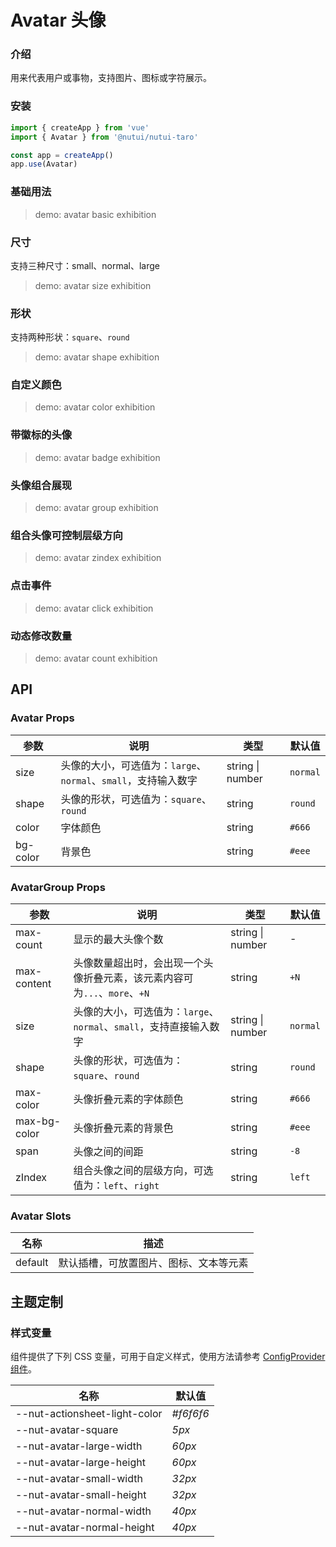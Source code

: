 # Avatar 头像

### 介绍

用来代表用户或事物，支持图片、图标或字符展示。

### 安装

```js
import { createApp } from 'vue'
import { Avatar } from '@nutui/nutui-taro'

const app = createApp()
app.use(Avatar)
```

### 基础用法

> demo: avatar basic exhibition

### 尺寸

支持三种尺寸：small、normal、large

> demo: avatar size exhibition

### 形状

支持两种形状：`square`、`round`

> demo: avatar shape exhibition

### 自定义颜色

> demo: avatar color exhibition

### 带徽标的头像

> demo: avatar badge exhibition

### 头像组合展现

> demo: avatar group exhibition

### 组合头像可控制层级方向

> demo: avatar zindex exhibition

### 点击事件

> demo: avatar click exhibition

### 动态修改数量

> demo: avatar count exhibition

## API

### Avatar Props

| 参数 | 说明 | 类型 | 默认值 |
| --- | --- | --- | --- |
| size | 头像的大小，可选值为：`large`、`normal`、`small`，支持输入数字 | string \| number | `normal` |
| shape | 头像的形状，可选值为：`square`、`round ` | string | `round` |
| color | 字体颜色 | string | `#666` |
| bg-color | 背景色 | string | `#eee` |

### AvatarGroup Props

| 参数 | 说明 | 类型 | 默认值 |
| --- | --- | --- | --- |
| max-count | 显示的最大头像个数 | string \| number | - |
| max-content | 头像数量超出时，会出现一个头像折叠元素，该元素内容可为`...`、`more`、`+N` | string | `+N` |
| size | 头像的大小，可选值为：`large`、`normal`、`small`，支持直接输入数字 | string \| number | `normal` |
| shape | 头像的形状，可选值为：`square`、`round` | string | `round` |
| max-color | 头像折叠元素的字体颜色 | string | `#666` |
| max-bg-color | 头像折叠元素的背景色 | string | `#eee` |
| span | 头像之间的间距 | string | `-8` |
| zIndex | 组合头像之间的层级方向，可选值为：`left`、`right` | string | `left` |

### Avatar Slots

| 名称 | 描述 |
| --- | --- |
| default | 默认插槽，可放置图片、图标、文本等元素 |

## 主题定制

### 样式变量

组件提供了下列 CSS 变量，可用于自定义样式，使用方法请参考 [ConfigProvider 组件]()。

| 名称 | 默认值 |
| --- | --- |
| --nut-actionsheet-light-color | _#f6f6f6_ |
| --nut-avatar-square | _5px_ |
| --nut-avatar-large-width | _60px_ |
| --nut-avatar-large-height | _60px_ |
| --nut-avatar-small-width | _32px_ |
| --nut-avatar-small-height | _32px_ |
| --nut-avatar-normal-width | _40px_ |
| --nut-avatar-normal-height | _40px_ |
